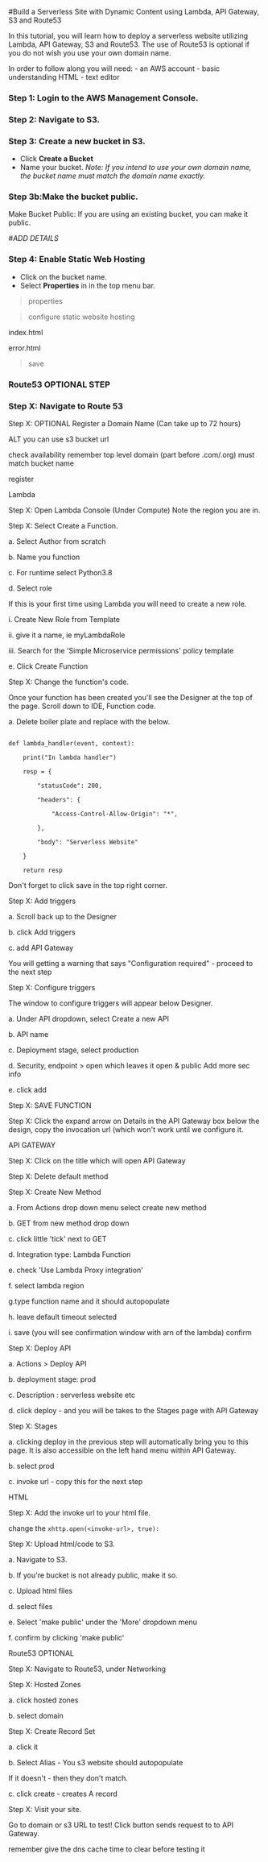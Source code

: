 #Build a Serverless Site with Dynamic Content using Lambda, API Gateway, S3 and Route53

In this tutorial, you will learn how to deploy a serverless website utilizing Lambda, API Gateway, S3 and Route53. The use of Route53 is optional if you do not wish you use your own domain name. 

In order to follow along you will need:
	- an AWS account
	- basic understanding HTML
	- text editor 

### Step 1: Login to the AWS Management Console.

### Step 2: Navigate to S3.

### Step 3: Create a new bucket in S3.
- Click **Create a Bucket**
- Name your bucket. *Note: If you intend to use your own domain name, the bucket name must match the domain name exactly.*       

### Step 3b:Make the bucket public.  
Make Bucket Public: If you are using an existing bucket, you can make it public.

#*ADD DETAILS*

### Step 4:  Enable Static Web Hosting
- Click on the bucket name.
- Select **Properties** in in the top menu bar.
> properties 

> configure static website hosting

index.html

error.html

> save



### Route53 OPTIONAL STEP

### Step X: Navigate to Route 53

Step X:  OPTIONAL Register a Domain Name (Can take up to 72 hours)

ALT you can use s3 bucket url

check availability remember top level domain (part before .com/.org) must match bucket name

register



Lambda

Step X:  Open Lambda Console (Under Compute) Note the region you are in.



Step X: Select Create a Function.

a. Select Author from scratch

b. Name you function 

c. For runtime select Python3.8

d. Select role

If this is your first time using Lambda you will need to create a new role.

i. Create New Role from Template

ii. give it a name, ie myLambdaRole

iii. Search for the 'Simple Microservice permissions' policy template

e. Click Create Function



Step X:  Change the function's code.

Once your function has been created you'll see the Designer at the top of the page. Scroll down to IDE, Function code.

a. Delete boiler plate and replace with the below. 

```

def lambda_handler(event, context):

    print("In lambda handler")

    resp = {

        "statusCode": 200,

        "headers": {

            "Access-Control-Allow-Origin": "*",

        },

        "body": "Serverless Website" 

    }

    return resp

```

Don't forget to click save in the top right corner.





Step X: Add triggers

a. Scroll back up to the Designer 

b. click Add triggers

c. add API Gateway 

You will getting a warning that says "Configuration required" - proceed to the next step



Step X:  Configure triggers

The window to configure triggers will appear below Designer.

a. Under API dropdown, select Create a new API

b. API name

c. Deployment stage, select production

d. Security, endpoint > open which leaves it open & public Add more sec info

e. click add



Step X:  SAVE FUNCTION

Step X:  Click the expand arrow on Details in the API Gateway box below the design, copy the invocation url (which won't work until we configure it.



API GATEWAY

Step X: Click on the title which will open API Gateway

Step X: Delete default method

Step X: Create New Method

a. From Actions drop down menu select create new method

b. GET from new method drop down

c. click little 'tick' next to GET

d. Integration type: Lambda Function

e. check 'Use Lambda Proxy integration'

f. select lambda region

g.type function name and it should autopopulate

h. leave default timeout selected

i. save (you will see confirmation window with arn of the lambda) confirm 



Step X: Deploy API

a. Actions > Deploy API

b. deployment stage: prod

c. Description : serverless website etc

d. click deploy - and you will be takes to the Stages page with API Gateway





Step X: Stages

a. clicking deploy in the previous step will automatically bring you to this page.  It is also accessible on the left hand menu within API Gateway.

b. select prod

c. invoke url - copy this for the next step



HTML

Step X: Add the invoke url to your html file.

 change the    `xhttp.open(<invoke-url>, true):`

Step X:  Upload html/code to S3.

a. Navigate to S3.

b. If you're bucket is not already public, make it so.

c. Upload html files

d. select files

e. Select 'make public' under the 'More' dropdown menu

f. confirm by clicking 'make public'



Route53 OPTIONAL

Step X: Navigate to Route53, under Networking

Step X: Hosted Zones

a. click hosted zones

b.  select domain

Step X: Create Record Set

a. click it

b. Select Alias - You s3 website should autopopulate

If it doesn't  - then they don't match.

c. click create - creates A record



Step X: Visit your site.

Go to domain or s3 URL to test! Click button sends request to to API Gateway.

remember give the dns cache time to clear before testing it 
